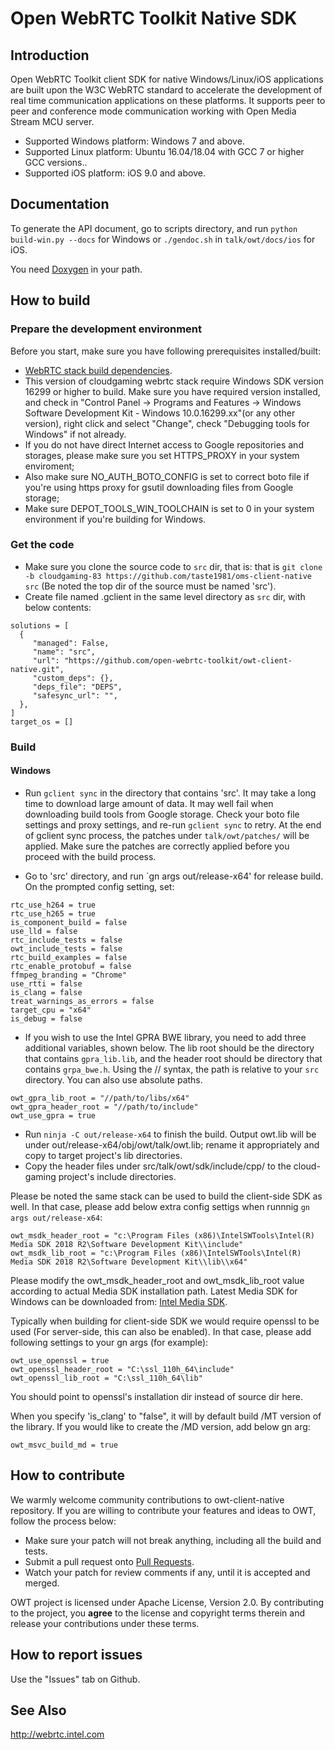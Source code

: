 # Open WebRTC Toolkit Native SDK

## Introduction
Open WebRTC Toolkit client SDK for native Windows/Linux/iOS applications are built upon the W3C WebRTC standard to accelerate the development of real time communication applications on these platforms. It supports peer to peer and conference mode communication working with Open Media Stream MCU server.

- Supported Windows platform: Windows 7 and above.
- Supported Linux platform: Ubuntu 16.04/18.04 with GCC 7 or higher GCC versions..
- Supported iOS platform: iOS 9.0 and above.

## Documentation
To generate the API document, go to scripts directory, and run `python build-win.py --docs` for Windows or `./gendoc.sh` in `talk/owt/docs/ios` for iOS.

You need [Doxygen](http://www.doxygen.nl/) in your path.

## How to build

### Prepare the development environment
Before you start, make sure you have following prerequisites installed/built:

- [WebRTC stack build dependencies](https://webrtc.org/native-code/development/prerequisite-sw/).
- This version of cloudgaming webrtc stack require Windows SDK version 16299 or higher to build. Make sure you have required version installed,
  and check in "Control Panel -> Programs and Features -> Windows Software Development Kit - Windows 10.0.16299.xx"(or any other version),
  right click and select "Change", check "Debugging tools for Windows" if not already.
- If you do not have direct Internet access to Google repositories and storages, please make sure you set HTTPS_PROXY in your system enviroment;
- Also make sure NO_AUTH_BOTO_CONFIG is set to correct boto file if you're using https proxy for gsutil downloading files from Google storage;
- Make sure DEPOT_TOOLS_WIN_TOOLCHAIN is set to 0 in your system environment if you're building for Windows.

### Get the code
- Make sure you clone the source code to `src` dir, that is: that is `git clone -b cloudgaming-83 https://github.com/taste1981/oms-client-native src`
  (Be noted the top dir of the source must be named 'src').
- Create file named .gclient in the same level directory as `src` dir, with below contents:

```
solutions = [ 
  {  
     "managed": False,  
     "name": "src",  
     "url": "https://github.com/open-webrtc-toolkit/owt-client-native.git",  
     "custom_deps": {},  
     "deps_file": "DEPS",  
     "safesync_url": "",  
  },  
]  
target_os = []  
```

### Build
#### Windows
- Run `gclient sync` in the directory that contains 'src'. It may take a long time to download large amount of data. It may well fail when downloading build tools from Google storage. Check your boto file settings and proxy settings, and re-run `gclient sync` to retry.
At the end of gclient sync process, the patches under `talk/owt/patches/` will be applied. Make sure the patches are correctly applied before you proceed with the build process.

- Go to 'src' directory, and run `gn args out/release-x64' for release build. On the prompted config setting, set: 
````
rtc_use_h264 = true
rtc_use_h265 = true
is_component_build = false
use_lld = false
rtc_include_tests = false
owt_include_tests = false
rtc_build_examples = false
rtc_enable_protobuf = false
ffmpeg_branding = "Chrome"
use_rtti = false
is_clang = false
treat_warnings_as_errors = false
target_cpu = "x64"
is_debug = false
````
- If you wish to use the Intel GPRA BWE library, you need to add three additional variables, shown below. The lib root should be the directory that contains `gpra_lib.lib`, and the header root should be directory that contains `grpa_bwe.h`. Using the // syntax, the path is relative to your `src` directory. You can also use absolute paths.
```
owt_gpra_lib_root = "//path/to/libs/x64"
owt_gpra_header_root = "//path/to/include"
owt_use_gpra = true
```
- Run `ninja -C out/release-x64` to finish the build. Output owt.lib will be under out/release-x64/obj/owt/talk/owt.lib; rename it appropriately and copy to target project's lib directories.
- Copy the header files under src/talk/owt/sdk/include/cpp/ to the cloud-gaming project's include directories.

Please be noted the same stack can be used to build the client-side SDK as well. In that case, please add below extra config settigs when runnnig `gn args out/release-x64`:
````
owt_msdk_header_root = "c:\Program Files (x86)\IntelSWTools\Intel(R) Media SDK 2018 R2\Software Development Kit\\include"
owt_msdk_lib_root = "c:\Program Files (x86)\IntelSWTools\Intel(R) Media SDK 2018 R2\Software Development Kit\\lib\\x64"
````
Please modify the owt_msdk_header_root and owt_msdk_lib_root value according to actual Media SDK installation path. Latest Media SDK for Windows can be downloaded from: [Intel Media SDK](https://software.intel.com/en-us/media-sdk/).

Typically when building for client-side SDK we would require openssl to be used (For server-side, this can also be enabled).
In that case, please add following settings to your gn args (for example):
````
owt_use_openssl = true
owt_openssl_header_root = "C:\ssl_110h_64\include"
owt_openssl_lib_root = "C:\ssl_110h_64\lib"
````

You should point to openssl's installation dir instead of source dir here.

When you specify 'is_clang' to "false", it will by default build /MT version of the library. If you would like to create the /MD version, add below gn arg:
````
owt_msvc_build_md = true
````

## How to contribute
We warmly welcome community contributions to owt-client-native repository. If you are willing to contribute your features and ideas to OWT, follow the process below:

- Make sure your patch will not break anything, including all the build and tests.
- Submit a pull request onto [Pull Requests](https://github.com/open-webrtc-toolkit/owt-client-native/pulls).
- Watch your patch for review comments if any, until it is accepted and merged.

OWT project is licensed under Apache License, Version 2.0. By contributing to the project, you **agree** to the license and copyright terms therein and release your contributions under these terms.

## How to report issues
Use the "Issues" tab on Github.

## See Also
http://webrtc.intel.com

